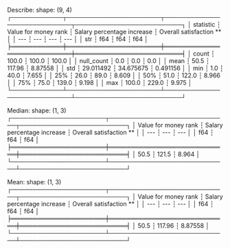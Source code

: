 Describe:
shape: (9, 4)
┌────────────┬──────────────────────┬────────────────────────────┬─────────────────────────┐
│ statistic  ┆ Value for money rank ┆ Salary percentage increase ┆ Overall satisfaction ** │
│ ---        ┆ ---                  ┆ ---                        ┆ ---                     │
│ str        ┆ f64                  ┆ f64                        ┆ f64                     │
╞════════════╪══════════════════════╪════════════════════════════╪═════════════════════════╡
│ count      ┆ 100.0                ┆ 100.0                      ┆ 100.0                   │
│ null_count ┆ 0.0                  ┆ 0.0                        ┆ 0.0                     │
│ mean       ┆ 50.5                 ┆ 117.96                     ┆ 8.87558                 │
│ std        ┆ 29.011492            ┆ 34.675675                  ┆ 0.491156                │
│ min        ┆ 1.0                  ┆ 40.0                       ┆ 7.655                   │
│ 25%        ┆ 26.0                 ┆ 89.0                       ┆ 8.609                   │
│ 50%        ┆ 51.0                 ┆ 122.0                      ┆ 8.966                   │
│ 75%        ┆ 75.0                 ┆ 139.0                      ┆ 9.198                   │
│ max        ┆ 100.0                ┆ 229.0                      ┆ 9.975                   │
└────────────┴──────────────────────┴────────────────────────────┴─────────────────────────┘

Median:
shape: (1, 3)
┌──────────────────────┬────────────────────────────┬─────────────────────────┐
│ Value for money rank ┆ Salary percentage increase ┆ Overall satisfaction ** │
│ ---                  ┆ ---                        ┆ ---                     │
│ f64                  ┆ f64                        ┆ f64                     │
╞══════════════════════╪════════════════════════════╪═════════════════════════╡
│ 50.5                 ┆ 121.5                      ┆ 8.964                   │
└──────────────────────┴────────────────────────────┴─────────────────────────┘

Mean:
shape: (1, 3)
┌──────────────────────┬────────────────────────────┬─────────────────────────┐
│ Value for money rank ┆ Salary percentage increase ┆ Overall satisfaction ** │
│ ---                  ┆ ---                        ┆ ---                     │
│ f64                  ┆ f64                        ┆ f64                     │
╞══════════════════════╪════════════════════════════╪═════════════════════════╡
│ 50.5                 ┆ 117.96                     ┆ 8.87558                 │
└──────────────────────┴────────────────────────────┴─────────────────────────┘

